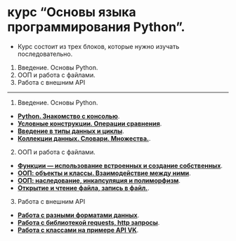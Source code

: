 # курс “Основы языка программирования Python”.

* Курс состоит из трех блоков, которые нужно изучать последовательно.

1. Введение. Основы Python.
2. ООП и работа с файлами.
3. Работа с внешним API

---

1. Введение. Основы Python.

- [**Python. Знакомство с консолью**](https://github.com/elekpow/netology/blob/main/Python/Lesson1/README.md).
- [**Условные конструкции. Операции сравнения**](https://github.com/elekpow/netology/blob/main/Python/Lesson2/README.md).
- [**Введение в типы данных и циклы**](https://github.com/elekpow/netology/blob/main/Python/Lesson3/README.md).
- [**Коллекции данных. Словари. Множества.**](https://github.com/elekpow/netology/blob/main/Python/Lesson4/README.md).

2. ООП и работа с файлами.

- [**Функции — использование встроенных и создание собственных**](https://github.com/elekpow/netology/blob/main/Python/Lesson5/README.md).
- [**ООП: объекты и классы. Взаимодействие между ними**](https://github.com/elekpow/netology/blob/main/Python/Lesson6/README.md).
- [**ООП: наследование, инкапсуляция и полиморфизм**](https://github.com/elekpow/netology/blob/main/Python/Lesson7/README.md).
- [**Открытие и чтение файла, запись в файл.**](https://github.com/elekpow/netology/blob/main/Python/Lesson8/README.md).


3. Работа с внешним API

- [**Работа с разными форматами данных**](https://github.com/elekpow/netology/blob/main/Python/Lesson9/README.md).
- [**Работа с библиотекой requests, http запросы**](https://github.com/elekpow/netology/blob/main/Python/Lesson10/README.md).
- [**Работа с классами на примере API VK**](https://github.com/elekpow/netology/blob/main/Python/Lesson11/README.md).




